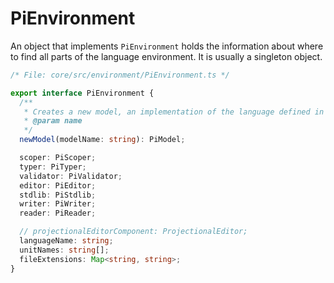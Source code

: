 # PiEnvironment

An object that implements `PiEnvironment` holds the information about where to find all parts
of the language environment. It is usually a singleton object.

```ts
/* File: core/src/environment/PiEnvironment.ts */

export interface PiEnvironment {
  /**
   * Creates a new model, an implementation of the language defined in the .ast file
   * @param name
   */
  newModel(modelName: string): PiModel;

  scoper: PiScoper;
  typer: PiTyper;
  validator: PiValidator;
  editor: PiEditor;
  stdlib: PiStdlib;
  writer: PiWriter;
  reader: PiReader;

  // projectionalEditorComponent: ProjectionalEditor;
  languageName: string;
  unitNames: string[];
  fileExtensions: Map<string, string>;
}
```
